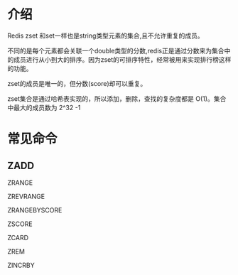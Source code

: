 # 介绍

Redis zset 和set一样也是string类型元素的集合,且不允许重复的成员。

不同的是每个元素都会关联一个double类型的分数,redis正是通过分数来为集合中的成员进行从小到大的排序。因为zset的可排序特性，经常被用来实现排行榜这样的功能。

zset的成员是唯一的，但分数(score)却可以重复。

zset集合是通过哈希表实现的，所以添加，删除，查找的复杂度都是 O(1)。集合中最大的成员数为 2^32 -1

# 常见命令

## ZADD



ZRANGE



ZREVRANGE



ZRANGEBYSCORE



ZSCORE



ZCARD

ZREM



ZINCRBY



